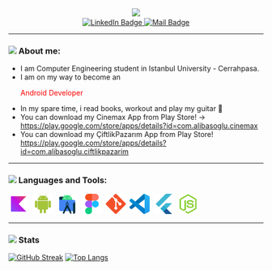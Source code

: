 <div id="header" align="center">
  <a href="https://www.youtube.com/watch?v=oHg5SJYRHA0"><img src="https://media.giphy.com/media/Y4bzv6DYbYzy8jDnoW/giphy.gif" width="200"/></a>
  <div>
    <a href="https://www.linkedin.com/in/ali-ihsan-başoğlu-562745211/">
      <img src="https://img.shields.io/badge/LinkedIn-blue?style=for-the-badge&logo=linkedin&logoColor=white" alt="LinkedIn Badge"/>
    </a>
    <a href="mailto:alibasoglu1911@gmail.com">
      <img src="https://img.shields.io/badge/Mail-purple?style=for-the-badge&logo=gmail&logoColor=white" alt="Mail Badge"/>
    </a>    
  </div>
</div>

--- 

### <img src="https://media.giphy.com/media/5P5b96VnFaNiQ7ABOT/giphy.gif" width="30"> About me:

- I am Computer Engineering student in Istanbul University - Cerrahpasa.
- I am on my way to become an <p style="color:red;"> Android Developer </p>
- In my spare time, i read books, workout and play my guitar 🤟
- You can download my Cinemax App from Play Store! ->  https://play.google.com/store/apps/details?id=com.alibasoglu.cinemax
- You can download my ÇiftlikPazarım App from Play Store! https://play.google.com/store/apps/details?id=com.alibasoglu.ciftlikpazarim

___

### <img src="https://media.giphy.com/media/uhQuegHFqkVYuFMXMQ/giphy.gif" width="30"> Languages and Tools:

<div>
  <a href="https://kotlinlang.org/"><img src="https://github.com/devicons/devicon/blob/master/icons/kotlin/kotlin-original.svg" title="Kotlin" alt="Kotlin" width="40" height="40"/></a>&nbsp;
  <a href="https://developer.android.com/"><img src="https://github.com/devicons/devicon/blob/master/icons/android/android-plain.svg" title="Android" alt="Android" width="40" height="40"/></a>&nbsp;
  <a href="https://developer.android.com/studio"><img src="https://github.com/devicons/devicon/blob/master/icons/androidstudio/androidstudio-original.svg" title="Android Studio" alt="Android Studio" width="40" height="40"/></a>&nbsp;
  <a href="https://www.figma.com/"><img src="https://github.com/devicons/devicon/blob/master/icons/figma/figma-original.svg" title="Figma" alt="Figma" width="40" height="40"/></a>&nbsp;
  <a href="https://git-scm.com/"><img src="https://github.com/devicons/devicon/blob/master/icons/git/git-plain.svg" title="Git" alt="Git" width="40" height="40"/></a>&nbsp;
  <a href="https://code.visualstudio.com/"><img src="https://github.com/devicons/devicon/blob/master/icons/vscode/vscode-original.svg" title="VsCode" alt="VsCode" width="40" height="40"/></a>&nbsp;
  <a href="https://flutter.dev/"><img src="https://github.com/devicons/devicon/blob/master/icons/flutter/flutter-original.svg" title="Flutter" alt="VsCode" width="40" height="40"/></a>&nbsp;
   <a href="https://nodejs.org/en"><img src="https://github.com/devicons/devicon/blob/master/icons/nodejs/nodejs-original.svg" title="NodeJS" alt="NodeJS" width="40" height="40"/></a>&nbsp;
</div>

___

### <img src="https://media.giphy.com/media/IcnxGGAj0ubyB2r5M6/giphy.gif" width="30"> Stats

 
[![GitHub Streak](http://github-readme-streak-stats.herokuapp.com?user=Whitewolf1911&theme=dark&hide_border=true&date_format=j%20M%5B%20Y%5D&background=000000&ring=FFFFFF&fire=FF0000&currStreakNum=FF0000&currStreakLabel=FF0000&sideNums=FF0000&sideLabels=FFFFFF&stroke=C1C1C12D)](https://git.io/streak-stats)
[![Top Langs](https://github-readme-stats.vercel.app/api/top-langs/?username=Whitewolf1911&hide=ejs,html&exclude_repo=Stok_Uretim_Takip_Otomasyon&bg_color=000000&title_color=FF0000&text_color=FFFFFF&icon_color=FFFFFF&border_color=000000)](https://github.com/anuraghazra/github-readme-stats)

